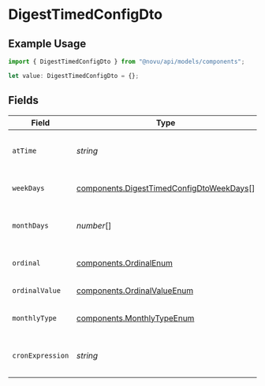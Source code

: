 # DigestTimedConfigDto

## Example Usage

```typescript
import { DigestTimedConfigDto } from "@novu/api/models/components";

let value: DigestTimedConfigDto = {};
```

## Fields

| Field                                                                                                | Type                                                                                                 | Required                                                                                             | Description                                                                                          |
| ---------------------------------------------------------------------------------------------------- | ---------------------------------------------------------------------------------------------------- | ---------------------------------------------------------------------------------------------------- | ---------------------------------------------------------------------------------------------------- |
| `atTime`                                                                                             | *string*                                                                                             | :heavy_minus_sign:                                                                                   | Time at which the digest is triggered                                                                |
| `weekDays`                                                                                           | [components.DigestTimedConfigDtoWeekDays](../../models/components/digesttimedconfigdtoweekdays.md)[] | :heavy_minus_sign:                                                                                   | Days of the week for the digest                                                                      |
| `monthDays`                                                                                          | *number*[]                                                                                           | :heavy_minus_sign:                                                                                   | Specific days of the month for the digest                                                            |
| `ordinal`                                                                                            | [components.OrdinalEnum](../../models/components/ordinalenum.md)                                     | :heavy_minus_sign:                                                                                   | Ordinal position for the digest                                                                      |
| `ordinalValue`                                                                                       | [components.OrdinalValueEnum](../../models/components/ordinalvalueenum.md)                           | :heavy_minus_sign:                                                                                   | Value of the ordinal                                                                                 |
| `monthlyType`                                                                                        | [components.MonthlyTypeEnum](../../models/components/monthlytypeenum.md)                             | :heavy_minus_sign:                                                                                   | Type of monthly schedule                                                                             |
| `cronExpression`                                                                                     | *string*                                                                                             | :heavy_minus_sign:                                                                                   | Cron expression for scheduling                                                                       |